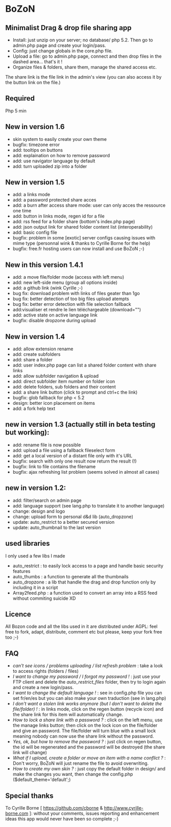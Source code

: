 # BoZoN



## Minimalist Drag & drop file sharing app

- Install: just unzip on your server; no database/ php 5.2. Then go to admin.php page and create your login/pass. 
- Config: just change globals in the core.php file. 
- Upload a file: go to admin.php page, connect and then drop files in the dashed area... that's it !
- Organize files & folders, share them, manage the shared access etc.

The share link is the file link in the admin's view (you can also access it by the button link on the file.)

## Required 
Php 5 min

## New in version 1.6
* skin system to easily create your own theme 
* bugfix: timezone error
* add: tooltips on buttons
* add: explaination on how to remove password
* add: use navigator language by default
* add: turn uploaded zip into a folder

## New in version 1.5
- add: a links mode 
- add: a password protected share acces
- add: a burn after access share mode: user can only acces the ressource one time
- add: button in links mode, regen id for a file
- add: rss feed for a folder share (bottom's index.php page)
- add: json output link for shared folder content list (interoperability)
- add: basic config file
- bugfix: problem in some [exotic] server configs causing issues with mime type (personnal wink & thanks to Cyrille Borne for the help)
- bugfix: free.fr hosting users can now install and use BoZoN ;-)

## New in this version 1.4.1
- add: a move file/folder mode (access with left menu)
- add: new left-side menu (group all options inside)
- add: a github link (wink Cyrille ;-)
- bug fix: download problem with links of files geater than 1go
- bug fix: better detection of too big files upload atempts
- bug fix: better error detection with file selection fallback
- add:visualiser et rendre le lien téléchargeable (download="")
- add: active state on active language link
- bugfix: disable dropzone during upload

## New in version 1.4
- add: allow extension rename
- add: create subfolders
- add: share a folder
- add: user index.php page can list a shared folder content with share links
- add: allow subfolder navigation & upload
- add: direct subfolder item number on folder icon
- add: delete folders, sub folders and their content
- add: a share link button (click to prompt and ctrl+c the link)
- bugfix: glob fallback for php < 5.2 
- design: better icon placement on items
- add: a fork help text

## new in version 1.3 (actually still in beta testing but working):
- add: rename file is now possible
- add: upload a file using a fallback fileselect form
- add: get a local version of a distant file only with it's URL
- bugfix: search with only one result now return the result (!)
- bugfix: link to file contains the filename
- bugfix: ajax refreshing list problem (seems solved in almost all cases)

## new in version 1.2:
- add: filter/search on admin page
- add: language support (see lang.php to translate it to another language)
- change: design and logo
- change: upload form to personal d&d lib (auto_dropzone)
- update: auto_restrict to a better secured version
- update: auto_thumbnail to the last version

## used libraries 
I only used a few libs I made
- auto_restrict : to easily lock access to a page and handle basic security features
- auto_thumbs : a function to generate all the thumbnails
- auto_dropzone : a lib that handle the drag and drop function only by including it in a script
- Array2feed.php : a function used to convert an array into a RSS feed without commiting suicide XD

## Licence
All Bozon code and all the libs used in it are distributed under AGPL: feel free to fork, adapt, distribute, comment etc but please, keep your fork free too ;-)

## FAQ
- _can't see icons / problems uploading / list refresh problem_ : take a look to access rights (folders / files)
- _I want to change my password / I forgot my password !_ : just use your FTP client and delete the *auto_restrict_files* folder, then try to login again and create a new login/pass.
- _I want to change the default language !_ : see in config.php file you can set fr/en/es but you can also make your own traduction (see in lang.php)
- _I don't want a stolen link works anymore (but I don't want to delete the file/folder) !_ : in links mode, click on the regen button (recycle icon) and the share link for this item will automatically change.
- _How to lock a share link with a password ?_ : click on the left menu, use the manage links button; then click on the lock icon on the file/folder and give an password. The file/folder will turn blue with a small lock meaning nobody can now use the share link without the password.
- _Yes, ok, but how to remove the password ?_ : just click on regen button, the id will be regenerated and the password will be destroyed (the share link will change)
- _What if I upload, create a folder or move an item with a name conflict ?_ : Don't worry, BoZoN will just rename the file to avoid overwriting.
- _How to create my own skin ?_ : just copy the default folder in design/ and make the changes you want, then change the config.php ($default_theme='default';)

## Special thanks
To Cyrille Borne [ https://github.com/cborne & http://www.cyrille-borne.com ]: without your comments, issues reporting and enhancement ideas this app would never have been so complete ;-)
